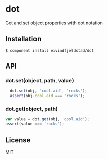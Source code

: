 
# dot

  Get and set object properties with dot notation

## Installation

    $ component install eivindfjeldstad/dot

## API

### dot.set(object, path, value)
```js
  dot.set(obj, 'cool.aid', 'rocks');
  assert(obj.cool.aid === 'rocks');
```

### dot.get(object, path)
```js
var value = dot.get(obj, 'cool.aid');
assert(value === 'rocks');
```

## License

  MIT
